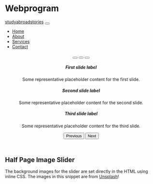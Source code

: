 # Webprogram
<nav class="navbar navbar-expand-lg navbar-light bg-light fixed-top">
  <div class="container">
    <a class="navbar-brand" href="#">studyabroadstories</a>
    <button class="navbar-toggler" type="button" data-bs-toggle="collapse" data-bs-target="#navbarResponsive" aria-controls="navbarResponsive" aria-expanded="false" aria-label="Toggle navigation">
      <span class="navbar-toggler-icon"></span>
    </button>
    <div class="collapse navbar-collapse" id="navbarResponsive">
      <ul class="navbar-nav ms-auto">
        <li class="nav-item active">
          <a class="nav-link" href="#">Home</a>
        </li>
        <li class="nav-item">
          <a class="nav-link" href="#">About</a>
        </li>
        <li class="nav-item">
          <a class="nav-link" href="#">Services</a>
        </li>
        <li class="nav-item">
          <a class="nav-link" href="#">Contact</a>
        </li>
      </ul>
    </div>
  </div>
</nav>

<header>

  <div id="carouselExampleCaptions" class="carousel slide" data-bs-ride="carousel">
    <div class="carousel-indicators">
      <button type="button" data-bs-target="#carouselExampleCaptions" data-bs-slide-to="0" class="active" aria-current="true" aria-label="Slide 1"></button>
      <button type="button" data-bs-target="#carouselExampleCaptions" data-bs-slide-to="1" aria-label="Slide 2"></button>
      <button type="button" data-bs-target="#carouselExampleCaptions" data-bs-slide-to="2" aria-label="Slide 3"></button>
    </div>
    <div class="carousel-inner">
      <div class="carousel-item active" style="background-image: url('https://source.unsplash.com/RCAhiGJsUUE/1920x1080')">
        <div class="carousel-caption">
          <h5>First slide label</h5>
          <p>Some representative placeholder content for the first slide.</p>
        </div>
      </div>
      <div class="carousel-item" style="background-image: url('https://source.unsplash.com/wfh8dDlNFOk/1920x1080')">
        <div class="carousel-caption">
          <h5>Second slide label</h5>
          <p>Some representative placeholder content for the second slide.</p>
        </div>
      </div>
      <div class="carousel-item" style="background-image: url('https://source.unsplash.com/lHGeqh3XhRY/1920x1080')">
        <div class="carousel-caption">
          <h5>Third slide label</h5>
          <p>Some representative placeholder content for the third slide.</p>
        </div>
      </div>
    </div>
    <button class="carousel-control-prev" type="button" data-bs-target="#carouselExampleCaptions" data-bs-slide="prev">
      <span class="carousel-control-prev-icon" aria-hidden="true"></span>
      <span class="visually-hidden">Previous</span>
    </button>
    <button class="carousel-control-next" type="button" data-bs-target="#carouselExampleCaptions" data-bs-slide="next">
      <span class="carousel-control-next-icon" aria-hidden="true"></span>
      <span class="visually-hidden">Next</span>
    </button>
  </div>
</header>

<!-- Page Content -->
<section class="py-5">
  <div class="container">
    <h1 class="fw-light">Half Page Image Slider</h1>
    <p class="lead">The background images for the slider are set directly in the HTML using inline CSS. The images
      in this snippet are from <a href="https://unsplash.com">Unsplash</a>!</p>
  </div>
</section>
